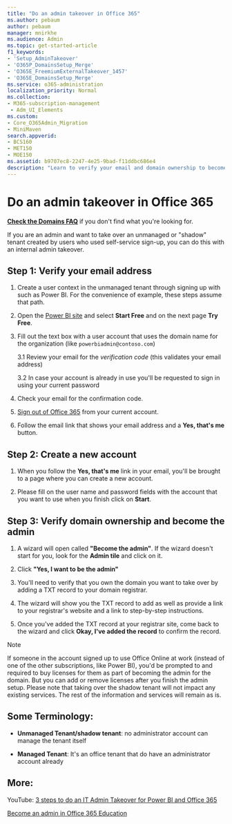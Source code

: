 ```yaml
---
title: "Do an admin takeover in Office 365"
ms.author: pebaum
author: pebaum
manager: mnirkhe
ms.audience: Admin
ms.topic: get-started-article
f1_keywords:
- 'Setup_AdminTakeover'
- 'O365P_DomainsSetup_Merge'
- 'O365E_FreemiumExternalTakeover_1457'
- 'O365E_DomainsSetup_Merge'
ms.service: o365-administration
localization_priority: Normal
ms.collection: 
- M365-subscription-management 
 - Adm_UI_Elements
ms.custom:
- Core_O365Admin_Migration
- MiniMaven
search.appverid:
- BCS160
- MET150
- MOE150
ms.assetid: b9707ec8-2247-4e25-9bad-f11ddbc686e4
description: "Learn to verify your email and domain ownership to become the admin."
---
```


# Do an admin takeover in Office 365

 **[Check the Domains FAQ](../setup/domains-faq.md)** if you don't find what you're looking for. 

If you are an admin and want to take over an unmanaged or "shadow" tenant created by users who used self-service sign-up, you can do this with an internal admin takeover.
  
## Step 1: Verify your email address

1. Create a user context in the unmanaged tenant through signing up with such as Power BI. For the convenience of example, these steps assume that path.

2. Open the [Power BI site](https://powerbi.com) and select **Start Free** and on the next page **Try Free**. 

3. Fill out the text box with a user account that uses the domain name for the organization (like `powerbiadmin@contoso.com`)

    3.1 Review your email for the *verification code* (this validates your email address)

    3.2 In case your account is already in use you'll be requested to sign in using your current password

4. Check your email for the confirmation code.

5. [Sign out of Office 365](https://login.microsoftonline.com/logout.srf) from your current account. 

6. Follow the email link that shows your email address and a **Yes, that's me** button. 

    
## Step 2: Create a new account

1. When you follow the **Yes, that's me** link in your email, you'll be brought to a page where you can create a new account. 
    
2. Please fill on the user name and password fields with the account that you want to use when you finish click on **Start**. 
    
## Step 3: Verify domain ownership and become the admin

1. A wizard will open called **"Become the admin"**. If the wizard doesn't start for you, look for the **Admin tile** and click on it. 
    
2. Click **"Yes, I want to be the admin"**
    
3. You'll need to verify that you own the domain you want to take over by adding a TXT record to your domain registrar.
    
1. The wizard will show you the TXT record to add as well as provide a link to your registrar's website and a link to step-by-step instructions.
    
2. Once you've added the TXT record at your registrar site, come back to the wizard and click **Okay, I've added the record** to confirm the record.
    
> [!NOTE]
> If someone in the account signed up to use Office Online at work (instead of one of the other subscriptions, like Power BI), you'd be prompted to and required to buy licenses for them as part of becoming the admin for the domain. But you can add or remove licenses after you finish the admin setup. 
Please note that taking over the shadow tenant will not impact any existing services. The rest of the information and services will remain as is.
  
## Some Terminology:

- **Unmanaged Tenant/shadow tenant**: no administrator account can manage the tenant itself

- **Managed Tenant**:    It's an office tenant that do have an administrator account already


## More:

YouTube: [3 steps to do an IT Admin Takeover for Power BI and Office 365](https://www.youtube.com/watch?v=xt5EsrQBZZk)
  
[Become an admin in Office 365 Education](https://go.microsoft.com/fwlink/?LinkId=512141)
  

